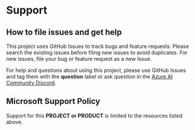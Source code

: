 # Support

## How to file issues and get help

This project uses GitHub Issues to track bugs and feature requests. Please search the existing
issues before filing new issues to avoid duplicates. For new issues, file your bug or
feature request as a new Issue.

For help and questions about using this project, please use GitHub Issues and tag them with the
**question** label or ask question in the [Azure AI Community Discord](https://discord.gg/kzRShWzttr).

## Microsoft Support Policy

Support for this **PROJECT or PRODUCT** is limited to the resources listed above.
